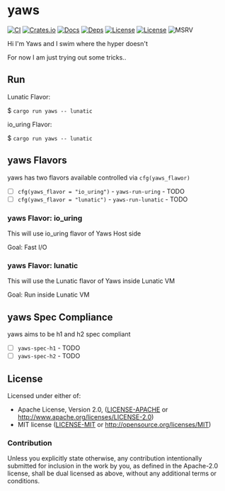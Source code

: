 # yaws

[![CI](https://github.com/pinkforest/yaws/actions/workflows/CI.yml/badge.svg)](https://github.com/pinkforest/yaws/actions/workflows/CI.yml)
[![Crates.io](https://img.shields.io/crates/v/yaws.svg)](https://crates.io/crates/yaws)
[![Docs](https://docs.rs/yaws/badge.svg)](https://docs.rs/yaws)
[![Deps](https://deps.rs/repo/github/pinkforest/yaws/status.svg)](https://deps.rs/repo/github/pinkforest/yaws)
[![License](https://img.shields.io/badge/License-Apache%202.0-blue.svg)](https://opensource.org/licenses/Apache-2.0)
[![License](https://img.shields.io/badge/License-MIT-yellow.svg)](https://opensource.org/licenses/MIT)
![MSRV](https://img.shields.io/badge/MSRV-1.60.0-blue)

Hi I'm Yaws and I swim where the hyper doesn't

For now I am just trying out some tricks..

## Run

Lunatic Flavor:

$ `cargo run yaws -- lunatic`

io_uring Flavor:

$ `cargo run yaws -- lunatic`

## yaws Flavors

yaws has two flavors available controlled via `cfg(yaws_flawor)`

- [ ] `cfg(yaws_flavor = "io_uring")` - `yaws-run-uring` - TODO
- [ ] `cfg(yaws_flavor = "lunatic")` - `yaws-run-lunatic` - TODO

### yaws Flavor: io_uring

This will use io_uring flavor of Yaws Host side

Goal: Fast I/O

### yaws Flavor: lunatic

This will use the Lunatic flavor of Yaws inside Lunatic VM

Goal: Run inside Lunatic VM

## yaws Spec Compliance

yaws aims to be h1 and h2 spec compliant

- [ ] `yaws-spec-h1` - TODO
- [ ] `yaws-spec-h2` - TODO

## License

Licensed under either of:

 * Apache License, Version 2.0, ([LICENSE-APACHE](LICENSE-APACHE) or http://www.apache.org/licenses/LICENSE-2.0)
 * MIT license ([LICENSE-MIT](LICENSE-MIT) or http://opensource.org/licenses/MIT)

### Contribution

Unless you explicitly state otherwise, any contribution intentionally submitted for inclusion in the work by you, as defined in the Apache-2.0 license, shall be dual licensed as above, without any additional terms or conditions.

